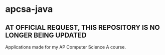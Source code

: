 # apcsa-java
## AT OFFICIAL REQUEST, THIS REPOSITORY IS NO LONGER BEING UPDATED


Applications made for my AP Computer Science A course.

